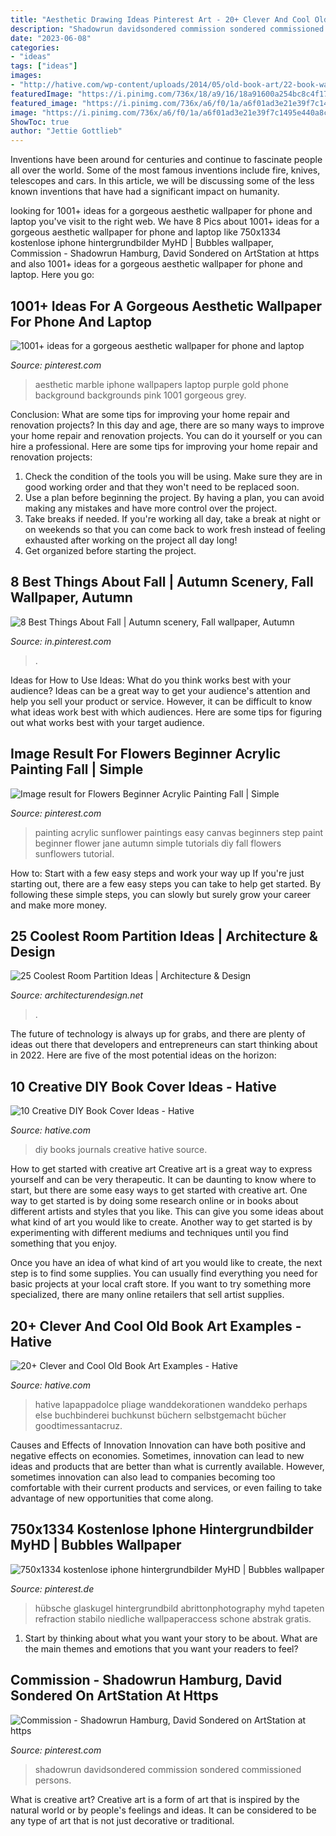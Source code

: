 ```yaml
---
title: "Aesthetic Drawing Ideas Pinterest Art - 20+ Clever And Cool Old Book Art Examples"
description: "Shadowrun davidsondered commission sondered commissioned persons"
date: "2023-06-08"
categories:
- "ideas"
tags: ["ideas"]
images:
- "http://hative.com/wp-content/uploads/2014/05/old-book-art/22-book-wall-art.jpg"
featuredImage: "https://i.pinimg.com/736x/18/a9/16/18a91600a254bc8c4f17b834639ba007.jpg"
featured_image: "https://i.pinimg.com/736x/a6/f0/1a/a6f01ad3e21e39f7c1495e440a8c47dd.jpg"
image: "https://i.pinimg.com/736x/a6/f0/1a/a6f01ad3e21e39f7c1495e440a8c47dd.jpg"
ShowToc: true
author: "Jettie Gottlieb"
---
```



Inventions have been around for centuries and continue to fascinate people all over the world. Some of the most famous inventions include fire, knives, telescopes and cars. In this article, we will be discussing some of the less known inventions that have had a significant impact on humanity.

	

		
looking for 1001+ ideas for a gorgeous aesthetic wallpaper for phone and laptop you've visit to the right web. We have 8 Pics about 1001+ ideas for a gorgeous aesthetic wallpaper for phone and laptop like 750x1334 kostenlose iphone hintergrundbilder MyHD | Bubbles wallpaper, Commission - Shadowrun Hamburg, David Sondered on ArtStation at https and also 1001+ ideas for a gorgeous aesthetic wallpaper for phone and laptop. Here you go:
		
    
## 1001+ Ideas For A Gorgeous Aesthetic Wallpaper For Phone And Laptop

<img loading=lazy src="https://i.pinimg.com/736x/a6/f0/1a/a6f01ad3e21e39f7c1495e440a8c47dd.jpg" onerror="this.onerror=null;this.src='https://tse3.mm.bing.net/th?id=OIP.L7vAqq-ohBJkuxNtAeP00QHaNK&amp;pid=15.1';" alt="1001+ ideas for a gorgeous aesthetic wallpaper for phone and laptop">

_Source: pinterest.com_

>aesthetic marble iphone wallpapers laptop purple gold phone background backgrounds pink 1001 gorgeous grey. 

	

Conclusion: What are some tips for improving your home repair and renovation projects?
In this day and age, there are so many ways to improve your home repair and renovation projects. You can do it yourself or you can hire a professional. Here are some tips for improving your home repair and renovation projects: 
1. Check the condition of the tools you will be using. Make sure they are in good working order and that they won't need to be replaced soon. 
2. Use a plan before beginning the project. By having a plan, you can avoid making any mistakes and have more control over the project. 
3. Take breaks if needed. If you're working all day, take a break at night or on weekends so that you can come back to work fresh instead of feeling exhausted after working on the project all day long! 
4. Get organized before starting the project.

    
## 8 Best Things About Fall | Autumn Scenery, Fall Wallpaper, Autumn

<img loading=lazy src="https://i.pinimg.com/736x/87/76/dd/8776ddc825675e34b8c607364a1a474b.jpg" onerror="this.onerror=null;this.src='https://tse3.mm.bing.net/th?id=OIP.OVxTi5IzdtLlc7QOH9dFywHaNK&amp;pid=15.1';" alt="8 Best Things About Fall | Autumn scenery, Fall wallpaper, Autumn">

_Source: in.pinterest.com_

>. 

	

Ideas for How to Use Ideas: What do you think works best with your audience?
Ideas can be a great way to get your audience's attention and help you sell your product or service. However, it can be difficult to know what ideas work best with which audiences. Here are some tips for figuring out what works best with your target audience.

    
## Image Result For Flowers Beginner Acrylic Painting Fall | Simple

<img loading=lazy src="https://i.pinimg.com/736x/18/a9/16/18a91600a254bc8c4f17b834639ba007.jpg" onerror="this.onerror=null;this.src='https://tse1.mm.bing.net/th?id=OIP.LsjfLGoYgqjsNXDOyMApbQAAAA&amp;pid=15.1';" alt="Image result for Flowers Beginner Acrylic Painting Fall | Simple">

_Source: pinterest.com_

>painting acrylic sunflower paintings easy canvas beginners step paint beginner flower jane autumn simple tutorials diy fall flowers sunflowers tutorial. 

	

How to: Start with a few easy steps and work your way up
If you're just starting out, there are a few easy steps you can take to help get started. By following these simple steps, you can slowly but surely grow your career and make more money.

    
## 25 Coolest Room Partition Ideas | Architecture &amp; Design

<img loading=lazy src="https://cdn.architecturendesign.net/wp-content/uploads/2014/08/3137.jpg" onerror="this.onerror=null;this.src='https://tse2.mm.bing.net/th?id=OIP.0U4_h8rUDRzr4zKdHGWjhgHaLK&amp;pid=15.1';" alt="25 Coolest Room Partition Ideas | Architecture &amp; Design">

_Source: architecturendesign.net_

>. 

	

The future of technology is always up for grabs, and there are plenty of ideas out there that developers and entrepreneurs can start thinking about in 2022. Here are five of the most potential ideas on the horizon:

    
## 10 Creative DIY Book Cover Ideas - Hative

<img loading=lazy src="https://hative.com/wp-content/uploads/2014/09/diy-book-cover-ideas/4-old-books-make-great-journals.jpg" onerror="this.onerror=null;this.src='https://tse3.mm.bing.net/th?id=OIP.eWOE_esJZnOiewwDMmULugHaJ4&amp;pid=15.1';" alt="10 Creative DIY Book Cover Ideas - Hative">

_Source: hative.com_

>diy books journals creative hative source. 

	

How to get started with creative art
Creative art is a great way to express yourself and can be very therapeutic. It can be daunting to know where to start, but there are some easy ways to get started with creative art.
One way to get started is by doing some research online or in books about different artists and styles that you like. This can give you some ideas about what kind of art you would like to create. Another way to get started is by experimenting with different mediums and techniques until you find something that you enjoy.

Once you have an idea of what kind of art you would like to create, the next step is to find some supplies. You can usually find everything you need for basic projects at your local craft store. If you want to try something more specialized, there are many online retailers that sell artist supplies.

    
## 20+ Clever And Cool Old Book Art Examples - Hative

<img loading=lazy src="http://hative.com/wp-content/uploads/2014/05/old-book-art/22-book-wall-art.jpg" onerror="this.onerror=null;this.src='https://tse4.mm.bing.net/th?id=OIP.R4FRLsD_G8-ycv95HnIX3AHaJ4&amp;pid=15.1';" alt="20+ Clever and Cool Old Book Art Examples - Hative">

_Source: hative.com_

>hative lapappadolce pliage wanddekorationen wanddeko perhaps else buchbinderei buchkunst büchern selbstgemacht bücher goodtimessantacruz. 

	

Causes and Effects of Innovation
Innovation can have both positive and negative effects on economies. Sometimes, innovation can lead to new ideas and products that are better than what is currently available. However, sometimes innovation can also lead to companies becoming too comfortable with their current products and services, or even failing to take advantage of new opportunities that come along.

    
## 750x1334 Kostenlose Iphone Hintergrundbilder MyHD | Bubbles Wallpaper

<img loading=lazy src="https://i.pinimg.com/736x/8c/18/66/8c1866021c335e17a220ea963686f764.jpg" onerror="this.onerror=null;this.src='https://tse2.mm.bing.net/th?id=OIP.twhI1Iz3xttVTCG4Z81IzAHaNL&amp;pid=15.1';" alt="750x1334 kostenlose iphone hintergrundbilder MyHD | Bubbles wallpaper">

_Source: pinterest.de_

>hübsche glaskugel hintergrundbild abrittonphotography myhd tapeten refraction stabilo niedliche wallpaperaccess schone abstrak gratis. 

	

1. Start by thinking about what you want your story to be about. What are the main themes and emotions that you want your readers to feel?

    
## Commission - Shadowrun Hamburg, David Sondered On ArtStation At Https

<img loading=lazy src="https://i.pinimg.com/736x/47/9f/73/479f734e50a0cc6190d85f2edb5d4d67.jpg" onerror="this.onerror=null;this.src='https://tse2.mm.bing.net/th?id=OIP.9kW1ogHi11lrd01WK_PbtQHaJ3&amp;pid=15.1';" alt="Commission - Shadowrun Hamburg, David Sondered on ArtStation at https">

_Source: pinterest.com_

>shadowrun davidsondered commission sondered commissioned persons. 

	

What is creative art?
Creative art is a form of art that is inspired by the natural world or by people's feelings and ideas. It can be considered to be any type of art that is not just decorative or traditional.

